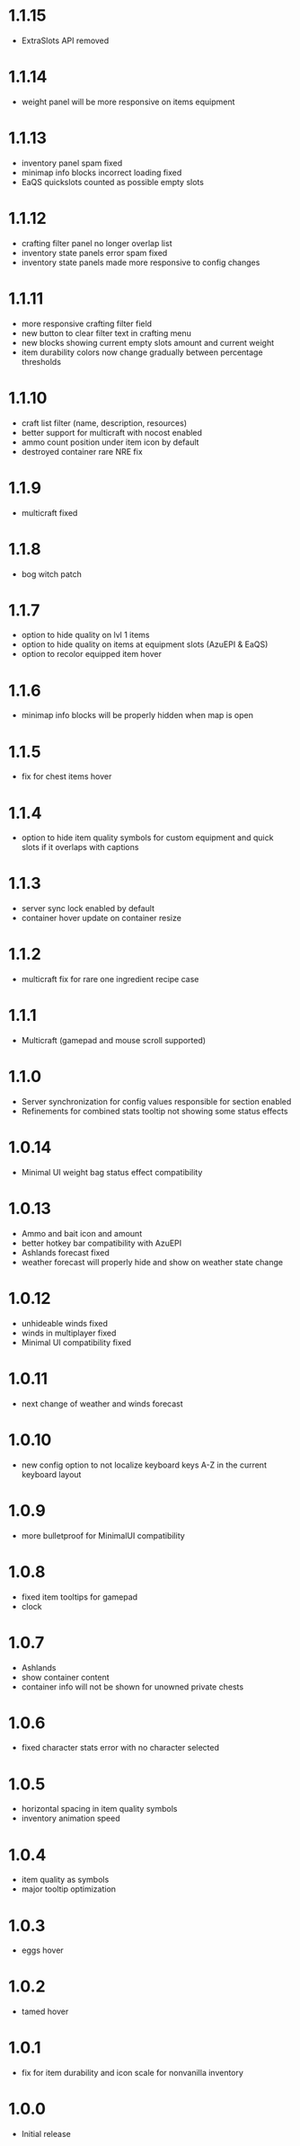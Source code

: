 # 1.1.15
* ExtraSlots API removed

# 1.1.14
* weight panel will be more responsive on items equipment

# 1.1.13
* inventory panel spam fixed
* minimap info blocks incorrect loading fixed
* EaQS quickslots counted as possible empty slots

# 1.1.12
* crafting filter panel no longer overlap list
* inventory state panels error spam fixed
* inventory state panels made more responsive to config changes

# 1.1.11
* more responsive crafting filter field
* new button to clear filter text in crafting menu
* new blocks showing current empty slots amount and current weight
* item durability colors now change gradually between percentage thresholds

# 1.1.10
* craft list filter (name, description, resources)
* better support for multicraft with nocost enabled
* ammo count position under item icon by default
* destroyed container rare NRE fix

# 1.1.9
* multicraft fixed

# 1.1.8
* bog witch patch

# 1.1.7
* option to hide quality on lvl 1 items
* option to hide quality on items at equipment slots (AzuEPI & EaQS)
* option to recolor equipped item hover

# 1.1.6
* minimap info blocks will be properly hidden when map is open

# 1.1.5
* fix for chest items hover

# 1.1.4
* option to hide item quality symbols for custom equipment and quick slots if it overlaps with captions

# 1.1.3
* server sync lock enabled by default
* container hover update on container resize

# 1.1.2
* multicraft fix for rare one ingredient recipe case

# 1.1.1
* Multicraft (gamepad and mouse scroll supported)

# 1.1.0
* Server synchronization for config values responsible for section enabled
* Refinements for combined stats tooltip not showing some status effects

# 1.0.14
* Minimal UI weight bag status effect compatibility

# 1.0.13
* Ammo and bait icon and amount
* better hotkey bar compatibility with AzuEPI
* Ashlands forecast fixed
* weather forecast will properly hide and show on weather state change

# 1.0.12
* unhideable winds fixed
* winds in multiplayer fixed
* Minimal UI compatibility fixed

# 1.0.11
* next change of weather and winds forecast

# 1.0.10
* new config option to not localize keyboard keys A-Z in the current keyboard layout

# 1.0.9
* more bulletproof for MinimalUI compatibility

# 1.0.8
* fixed item tooltips for gamepad
* clock

# 1.0.7
* Ashlands
* show container content
* container info will not be shown for unowned private chests

# 1.0.6
* fixed character stats error with no character selected

# 1.0.5
* horizontal spacing in item quality symbols
* inventory animation speed

# 1.0.4
* item quality as symbols
* major tooltip optimization

# 1.0.3
* eggs hover

# 1.0.2
* tamed hover

# 1.0.1
* fix for item durability and icon scale for nonvanilla inventory

# 1.0.0
* Initial release